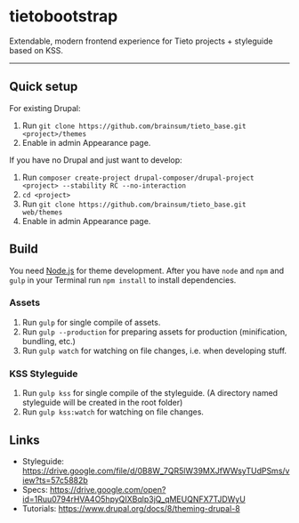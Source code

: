 # tietobootstrap
Extendable, modern frontend experience for Tieto projects + styleguide based on KSS.

---

## Quick setup

For existing Drupal:

1. Run `git clone https://github.com/brainsum/tieto_base.git <project>/themes`
2. Enable in admin Appearance page.

If you have no Drupal and just want to develop:

1. Run `composer create-project drupal-composer/drupal-project <project> --stability RC --no-interaction`
2. `cd <project>`
3. Run `git clone https://github.com/brainsum/tieto_base.git web/themes`
4. Enable in admin Appearance page.

## Build

You need [Node.js](https://nodejs.org/en/) for theme development. After you have `node` and `npm` and `gulp` in your Terminal run `npm install` to install dependencies.

### Assets

1. Run `gulp` for single compile of assets.
2. Run `gulp --production` for preparing assets for production (minification, bundling, etc.)
3. Run `gulp watch` for watching on file changes, i.e. when developing stuff.

### KSS Styleguide

1. Run `gulp kss` for single compile of the styleguide. (A directory named styleguide will be created in the root folder)
2. Run `gulp kss:watch` for watching on file changes.

## Links

* Styleguide: https://drive.google.com/file/d/0B8W_7QR5lW39MXJfWWsyTUdPSms/view?ts=57c5882b
* Specs: https://drive.google.com/open?id=1Ruu0794rHVA4O5hpyQIXBqlp3jQ_qMEUQNFX7TJDWyU
* Tutorials: https://www.drupal.org/docs/8/theming-drupal-8
